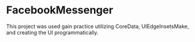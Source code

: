 # FacebookMessenger
This project was used gain practice utilizing CoreData, UIEdgeInsetsMake, and creating the UI programmatically. 

